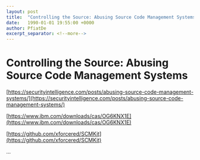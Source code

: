 ```yaml
---
layout: post
title:  "Controlling the Source: Abusing Source Code Management Systems"
date:   1990-01-01 19:55:00 +0000
author: PfiatDe
excerpt_separator: <!--more-->
---
```


# Controlling the Source: Abusing Source Code Management Systems

[https://securityintelligence.com/posts/abusing-source-code-management-systems/](https://securityintelligence.com/posts/abusing-source-code-management-systems/)

[https://www.ibm.com/downloads/cas/OG6KNX1E](https://www.ibm.com/downloads/cas/OG6KNX1E)

[https://github.com/xforcered/SCMKit](https://github.com/xforcered/SCMKit)

...
<!--more-->
